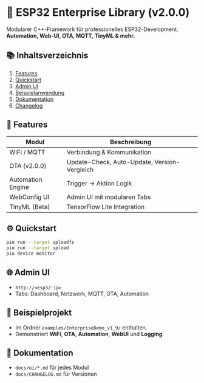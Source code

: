# 🚀 ESP32 Enterprise Library (v2.0.0)

Modularer C++-Framework für professionelles ESP32-Development.  
**Automation, Web-UI, OTA, MQTT, TinyML & mehr.**

## 📚 Inhaltsverzeichnis
1. [Features](#features)
2. [Quickstart](#quickstart)
3. [Admin UI](#admin-ui)
4. [Beispielanwendung](#beispielanwendung)
5. [Dokumentation](#dokumentation)
6. [Changelog](#changelog)

## 🧩 Features
| Modul             | Beschreibung                                  |
|-------------------|-----------------------------------------------|
| WiFi / MQTT       | Verbindung & Kommunikation                    |
| OTA (v2.0.0)      | Update-Check, Auto-Update, Version-Vergleich  |
| Automation Engine | Trigger → Aktion Logik                        |
| WebConfig UI      | Admin UI mit modularen Tabs                   |
| TinyML (Beta)     | TensorFlow Lite Integration                   |

## ⚙️ Quickstart
```bash
pio run --target uploadfs
pio run --target upload
pio device monitor
```

## 🌐 Admin UI
- `http://<esp32-ip>`
- Tabs: Dashboard, Netzwerk, MQTT, OTA, Automation

## 🧪 Beispielprojekt
- Im Ordner `examples/EnterpriseDemo_v1_9/` enthalten.
- Demonstriert **WiFi**, **OTA**, **Automation**, **WebUI** und **Logging**.

## 📘 Dokumentation
- `docs/ui/*.md` für jedes Modul
- `docs/CHANGELOG.md` für Versionen
